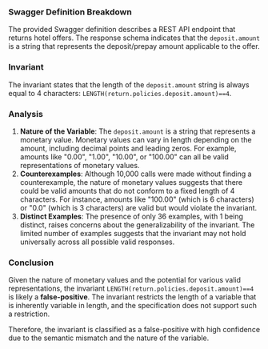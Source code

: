 ### Swagger Definition Breakdown
The provided Swagger definition describes a REST API endpoint that returns hotel offers. The response schema indicates that the `deposit.amount` is a string that represents the deposit/prepay amount applicable to the offer. 

### Invariant
The invariant states that the length of the `deposit.amount` string is always equal to 4 characters: `LENGTH(return.policies.deposit.amount)==4`. 

### Analysis
1. **Nature of the Variable**: The `deposit.amount` is a string that represents a monetary value. Monetary values can vary in length depending on the amount, including decimal points and leading zeros. For example, amounts like "0.00", "1.00", "10.00", or "100.00" can all be valid representations of monetary values. 
2. **Counterexamples**: Although 10,000 calls were made without finding a counterexample, the nature of monetary values suggests that there could be valid amounts that do not conform to a fixed length of 4 characters. For instance, amounts like "100.00" (which is 6 characters) or "0.0" (which is 3 characters) are valid but would violate the invariant. 
3. **Distinct Examples**: The presence of only 36 examples, with 1 being distinct, raises concerns about the generalizability of the invariant. The limited number of examples suggests that the invariant may not hold universally across all possible valid responses. 

### Conclusion
Given the nature of monetary values and the potential for various valid representations, the invariant `LENGTH(return.policies.deposit.amount)==4` is likely a **false-positive**. The invariant restricts the length of a variable that is inherently variable in length, and the specification does not support such a restriction. 

Therefore, the invariant is classified as a false-positive with high confidence due to the semantic mismatch and the nature of the variable.
